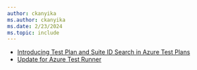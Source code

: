 ```yaml
---
author: ckanyika
ms.author: ckanyika
ms.date: 2/23/2024
ms.topic: include
---
```

    
- [Introducing Test Plan and Suite ID Search in Azure Test Plans](#introducing-test-plan-and-suite-id-search-in-azure-test-plans)
- [Update for Azure Test Runner](#update-for-azure-test-runner)